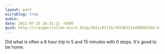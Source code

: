 ```yaml
---
layout: post
microblog: true
audio: 
date: 2011-07-15 16:31:21 -0500
guid: http://craigmcclellan.micro.blog/2011/07/15/t91983214498955264.html
---
```

Did what is often a 6 hour trip in 5 and 15 minutes with 0 stops. It's good to be home.
